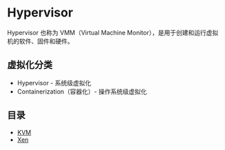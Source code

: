 # Hypervisor

Hypervisor 也称为 VMM（Virtual Machine Monitor），是用于创建和运行虚拟机的软件、固件和硬件。

## 虚拟化分类

* Hypervisor - 系统级虚拟化
* Containerization（容器化）- 操作系统级虚拟化

## 目录

* [KVM](./kvm/README.md)
* [Xen](./xen/README.md)
